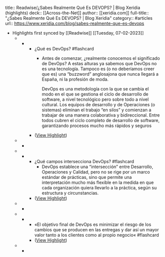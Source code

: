 title:: Readwise/¿Sabes Realmente Qué Es DEVOPS? | Blog Xeridia (highlights)
deck:: [[Across-the-Net]]
author:: [[xeridia.com]]
full-title:: "¿Sabes Realmente Qué Es DEVOPS? | Blog Xeridia"
category:: #articles
url:: https://www.xeridia.com/blog/sabes-realmente-que-es-devops

- Highlights first synced by [[Readwise]] [[Tuesday, 07-02-2023]]
	- -
		- ¿Qué es DevOps? #flashcard
			- Antes de comenzar, ¿realmente conocemos el significado de DevOps? A estas alturas ya sabemos que DevOps no es una tecnología. Tampoco es (o no deberíamos creer que es) una “buzzword” anglosajona que nunca llegará a España, ni la profesión de moda.
			  
			  DevOps es una metodología con la que se cambia el modo en el que se gestiona el ciclo de desarrollo de software, a nivel tecnológico pero sobre todo a nivel cultural. Los equipos de desarrollo y de Operaciones (o sistemas) eliminan el trabajo “en silos” y comienzan a trabajar de una manera colaborativa y bidireccional. Entre todos cubren el ciclo completo de desarrollo de software, garantizando procesos mucho más rápidos y seguros
		- ([View Highlight](https://instapaper.com/read/1436144907/17176457))
	- -
	- -
		- ¿Qué campos intersecciona DevOps? #flashcard
			- DevOps establece una “intersección” entre Desarrollo, Operaciones y Calidad, pero no se rige por un marco estándar de prácticas, sino que permite una interpretación mucho más flexible en la medida en que cada organización quiera llevarlo a la práctica, según su estructura y circunstancias.
		- ([View Highlight](https://instapaper.com/read/1436144907/17176464))
	- -
	- -
		- «El objetivo final de DevOps es minimizar el riesgo de los cambios que se producen en las entregas y dar así un mayor valor tanto a los clientes como al propio negocio« #flashcard
		- ([View Highlight](https://instapaper.com/read/1436144907/17176466))
	- -